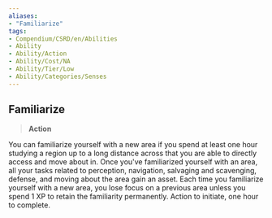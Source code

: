 ```yaml
---
aliases:
- "Familiarize"
tags:
- Compendium/CSRD/en/Abilities
- Ability
- Ability/Action
- Ability/Cost/NA
- Ability/Tier/Low
- Ability/Categories/Senses
---
```


  
## Familiarize  
>**Action**
  
You can familiarize yourself with a new area if you spend at least one hour studying a region up to a long distance across that you are able to directly access and move about in. Once you've familiarized yourself with an area, all your tasks related to perception, navigation, salvaging and scavenging, defense, and moving about the area gain an asset. Each time you familiarize yourself with a new area, you lose focus on a previous area unless you spend 1 XP to retain the familiarity permanently. Action to initiate, one hour to complete.